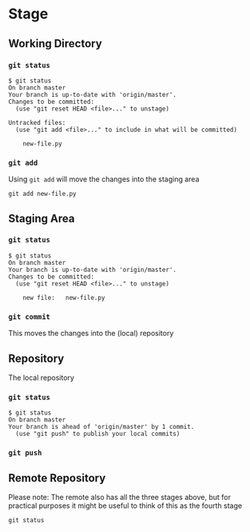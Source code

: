 

# Stage

## Working Directory

### `git status`

```
$ git status
On branch master
Your branch is up-to-date with 'origin/master'.
Changes to be committed:
  (use "git reset HEAD <file>..." to unstage)

Untracked files:
  (use "git add <file>..." to include in what will be committed)

	new-file.py

```

### `git add`

Using `git add` will move the changes into the staging area

```
git add new-file.py
```


## Staging Area

### `git status`

```
$ git status
On branch master
Your branch is up-to-date with 'origin/master'.
Changes to be committed:
  (use "git reset HEAD <file>..." to unstage)

	new file:   new-file.py

```

### `git commit`

This moves the changes into the (local) repository


## Repository

The local repository

### `git status`

```
$ git status
On branch master
Your branch is ahead of 'origin/master' by 1 commit.
  (use "git push" to publish your local commits)
```

### `git push`



## Remote Repository

Please note: The remote also has all the three stages above, but for practical purposes it might be useful to think
of this as the fourth stage

`git status`




